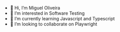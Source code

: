 - 👋 Hi, I’m Miguel Oliveira
- 👀 I’m interested in Software Testing
- 🌱 I’m currently learning Javascript and Typescript
- 💞️ I’m looking to collaborate on Playwright

<!---
miguelofbc/miguelofbc is a ✨ special ✨ repository because its `README.md` (this file) appears on your GitHub profile.
You can click the Preview link to take a look at your changes.
--->
